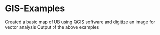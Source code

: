 # GIS-Examples
Created a basic map of UB using QGIS software and digitize an image for vector analysis
Output of the above examples
